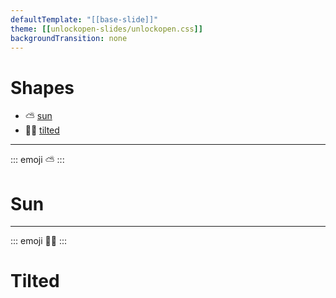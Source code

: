 ```yaml
---
defaultTemplate: "[[base-slide]]"
theme: [[unlockopen-slides/unlockopen.css]]
backgroundTransition: none
---
```


<!-- slide id="shapes-index" class="theme-golden" -->

#  Shapes

- ⛅️ [sun](#shape-sun)
- 👨‍🎤 [tilted](#shape-tilted)

---
<!-- slide id="shape-sun"class="theme-golden shape-sun" -->

::: emoji
⛅️
:::
#  Sun

---
<!-- slide id="shape-tilted" class="theme-pink shape-tilted" -->

::: emoji
👨‍🎤
:::
#  Tilted